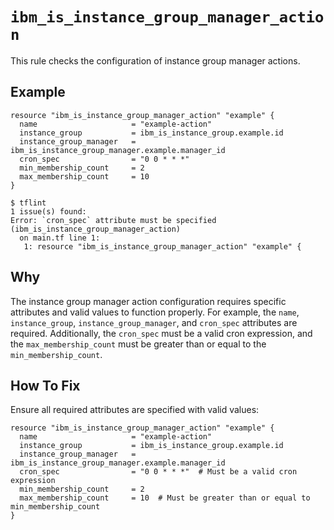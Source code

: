 # `ibm_is_instance_group_manager_action`

This rule checks the configuration of instance group manager actions.

## Example

```hcl
resource "ibm_is_instance_group_manager_action" "example" {
  name                     = "example-action"
  instance_group           = ibm_is_instance_group.example.id
  instance_group_manager   = ibm_is_instance_group_manager.example.manager_id
  cron_spec                = "0 0 * * *"
  min_membership_count     = 2
  max_membership_count     = 10
}
```

```console
$ tflint
1 issue(s) found:
Error: `cron_spec` attribute must be specified (ibm_is_instance_group_manager_action)
  on main.tf line 1:
   1: resource "ibm_is_instance_group_manager_action" "example" {
```

## Why

The instance group manager action configuration requires specific attributes and valid values to function properly. For example, the `name`, `instance_group`, `instance_group_manager`, and `cron_spec` attributes are required. Additionally, the `cron_spec` must be a valid cron expression, and the `max_membership_count` must be greater than or equal to the `min_membership_count`.

## How To Fix

Ensure all required attributes are specified with valid values:

```hcl
resource "ibm_is_instance_group_manager_action" "example" {
  name                     = "example-action"
  instance_group           = ibm_is_instance_group.example.id
  instance_group_manager   = ibm_is_instance_group_manager.example.manager_id
  cron_spec                = "0 0 * * *"  # Must be a valid cron expression
  min_membership_count     = 2
  max_membership_count     = 10  # Must be greater than or equal to min_membership_count
}
```